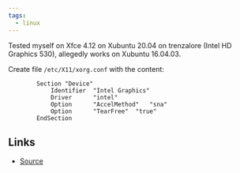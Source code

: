 ```yaml
---
tags:
  - linux
---
```

Tested myself on Xfce 4.12 on Xubuntu 20.04 on trenzalore (Intel HD Graphics 530), allegedly works on Xubuntu 16.04.03.

Create file `/etc/X11/xorg.conf` with the content:
```
		Section "Device"
			Identifier	"Intel Graphics"
			Driver		"intel"
			Option		"AccelMethod"	"sna"
			Option		"TearFree"	"true"
		EndSection
```

## Links

 - [Source](https://forum.xfce.org/viewtopic.php?id=12019)
